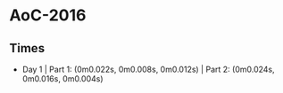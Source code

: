# AoC-2016

## Times
* Day 1 | Part 1: (0m0.022s, 0m0.008s, 0m0.012s) | Part 2: (0m0.024s, 0m0.016s, 0m0.004s)
